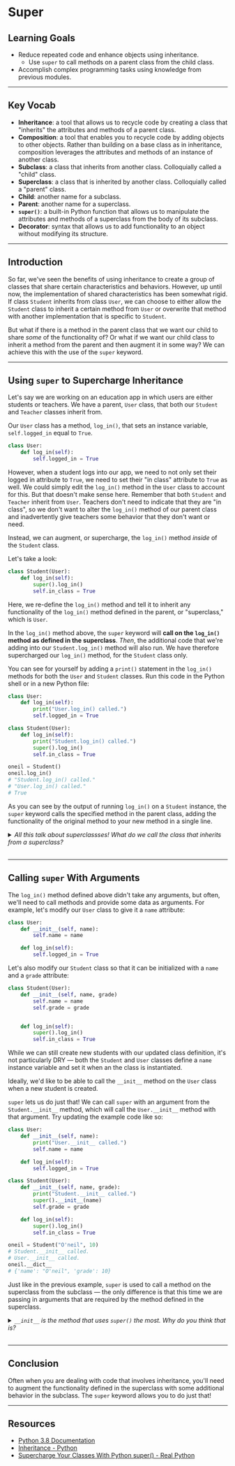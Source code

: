 # Super

## Learning Goals

- Reduce repeated code and enhance objects using inheritance.
  - Use `super` to call methods on a parent class from the child class.
- Accomplish complex programming tasks using knowledge from previous modules.

***

## Key Vocab

- **Inheritance**: a tool that allows us to recycle code by creating a class
that "inherits" the attributes and methods of a parent class.
- **Composition**: a tool that enables you to recycle code by adding objects to
other objects. Rather than building on a base class as in inheritance,
composition leverages the attributes and methods of an instance of another class.
- **Subclass**: a class that inherits from another class. Colloquially called
a "child" class.
- **Superclass**: a class that is inherited by another class. Colloquially
called a "parent" class.
- **Child**: another name for a subclass.
- **Parent**: another name for a superclass.
- **`super()`**: a built-in Python function that allows us to manipulate the
attributes and methods of a superclass from the body of its subclass.
- **Decorator**: syntax that allows us to add functionality to an object
without modifying its structure.

***

## Introduction

So far, we've seen the benefits of using inheritance to create a group of
classes that share certain characteristics and behaviors. However, up until now,
the implementation of shared characteristics has been somewhat rigid. If class
`Student` inherits from class `User`, we can choose to either allow the
`Student` class to inherit a certain method from `User` or overwrite that method
with another implementation that is specific to `Student`.

But what if there is a method in the parent class that we want our child to
share _some_ of the functionality of? Or what if we want our child class to
inherit a method from the parent and then augment it in some way? We can achieve
this with the use of the `super` keyword.

***

## Using `super` to Supercharge Inheritance

Let's say we are working on an education app in which users are either students
or teachers. We have a parent, `User` class, that both our `Student` and
`Teacher` classes inherit from.

Our `User` class has a method, `log_in()`, that sets an instance variable,
`self.logged_in` equal to `True`.

```py
class User:
    def log_in(self):
        self.logged_in = True
```

However, when a student logs into our app, we need to not only set their logged
in attribute to `True`, we need to set their "in class" attribute to `True` as
well. We could simply edit the `log_in()` method in the `User` class to account
for this. But that doesn't make sense here. Remember that both `Student` and
`Teacher` inherit from `User`. Teachers don't need to indicate that they are
"in class", so we don't want to alter the `log_in()` method of our parent class
and inadvertently give teachers some behavior that they don't want or need.

Instead, we can augment, or supercharge, the `log_in()` method _inside_ of the
`Student` class.

Let's take a look:

```py
class Student(User):
    def log_in(self):
        super().log_in()
        self.in_class = True
```

Here, we re-define the `log_in()` method and tell it to inherit any
functionality of the `log_in()` method defined in the parent, or "superclass,"
which is `User`.

In the `log_in()` method above, the `super` keyword will **call on the
`log_in()` method as defined in the superclass**. _Then_, the additional code
that we're adding into our `Student.log_in()` method will also run. We have
therefore supercharged our `log_in()` method, for the `Student` class only.

You can see for yourself by adding a `print()` statement in the `log_in()`
methods for both the `User` and `Student` classes. Run this code in the Python
shell or in a new Python file:

```py
class User:
    def log_in(self):
        print("User.log_in() called.")
        self.logged_in = True

class Student(User):
    def log_in(self):
        print("Student.log_in() called.")
        super().log_in()
        self.in_class = True

oneil = Student()
oneil.log_in()
# "Student.log_in() called."
# "User.log_in() called."
# True
```

As you can see by the output of running `log_in()` on a `Student` instance, the
`super` keyword calls the specified method in the parent class, adding the
functionality of the original method to your new method in a single line.

<details><summary><em>All this talk about superclassses! What do we call the
class that inherits from a superclass?</em></summary>
<p>

<h3>Subclasses (or children!)</h3>

</p>
</details>
<br/>

***

## Calling `super` With Arguments

The `log_in()` method defined above didn't take any arguments, but often, we'll
need to call methods and provide some data as arguments. For example, let's
modify our `User` class to give it a `name` attribute:

```py
class User:
    def __init__(self, name):
        self.name = name

    def log_in(self):
        self.logged_in = True
```

Let's also modify our `Student` class so that it can be initialized with a
`name` and a `grade` attribute:

```py
class Student(User):
    def __init__(self, name, grade)
        self.name = name
        self.grade = grade


    def log_in(self):
        super().log_in()
        self.in_class = True
```

While we can still create new students with our updated class definition, it's
not particularly DRY — both the `Student` and `User` classes define a `name`
instance variable and set it when an the class is instantiated.

Ideally, we'd like to be able to call the `__init__` method on the `User`
class when a new student is created.

`super` lets us do just that! We can call `super` with an argument from the
`Student.__init__` method, which will call the `User.__init__` method with
that argument. Try updating the example code like so:

```py
class User:
    def __init__(self, name):
        print("User.__init__ called.")
        self.name = name

    def log_in(self):
        self.logged_in = True

class Student(User):
    def __init__(self, name, grade):
        print("Student.__init__ called.")
        super().__init__(name)
        self.grade = grade

    def log_in(self):
        super().log_in()
        self.in_class = True

oneil = Student("O'neil", 10)
# Student.__init__ called.
# User.__init__ called.
oneil.__dict__
# {'name': "O'neil", 'grade': 10}
```

Just like in the previous example, `super` is used to call a method on the
superclass from the subclass — the only difference is that this time we are
passing in arguments that are required by the method defined in the superclass.

<details><summary><em><code>__init__</code> is the method that uses
<code>super()</code> the most. Why do you think that is?</em></summary>
<p>

<h3>Every class has an <code>__init__</code> method.</h3>

</p>
</details>
<br/>

***

## Conclusion

Often when you are dealing with code that involves inheritance, you'll need
to augment the functionality defined in the superclass with some additional
behavior in the subclass. The `super` keyword allows you to do just that!

***

## Resources

- [Python 3.8 Documentation](https://docs.python.org/3.8/)
- [Inheritance - Python](https://docs.python.org/3/tutorial/classes.html#inheritance)
- [Supercharge Your Classes With Python super() - Real Python](https://realpython.com/python-super/)
